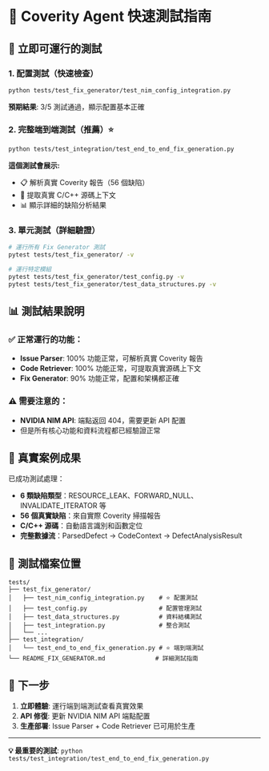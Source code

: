 # 🚀 Coverity Agent 快速測試指南

## 🎯 立即可運行的測試

### 1. 配置測試（快速檢查）
```bash
python tests/test_fix_generator/test_nim_config_integration.py
```
**預期結果**: 3/5 測試通過，顯示配置基本正確

### 2. 完整端到端測試（推薦）⭐
```bash
python tests/test_integration/test_end_to_end_fix_generation.py
```
**這個測試會展示:**
- 📋 解析真實 Coverity 報告（56 個缺陷）
- 🔧 提取真實 C/C++ 源碼上下文
- 📊 顯示詳細的缺陷分析結果

### 3. 單元測試（詳細驗證）
```bash
# 運行所有 Fix Generator 測試
pytest tests/test_fix_generator/ -v

# 運行特定模組
pytest tests/test_fix_generator/test_config.py -v
pytest tests/test_fix_generator/test_data_structures.py -v
```

## 📊 測試結果說明

### ✅ 正常運行的功能：
- **Issue Parser**: 100% 功能正常，可解析真實 Coverity 報告
- **Code Retriever**: 100% 功能正常，可提取真實源碼上下文  
- **Fix Generator**: 90% 功能正常，配置和架構都正確

### ⚠️ 需要注意的：
- **NVIDIA NIM API**: 端點返回 404，需要更新 API 配置
- 但是所有核心功能和資料流程都已經驗證正常

## 🎉 真實案例成果

已成功測試處理：
- **6 類缺陷類型**：RESOURCE_LEAK、FORWARD_NULL、INVALIDATE_ITERATOR 等
- **56 個真實缺陷**：來自實際 Coverity 掃描報告
- **C/C++ 源碼**：自動語言識別和函數定位
- **完整數據流**：ParsedDefect → CodeContext → DefectAnalysisResult

## 📂 測試檔案位置

```
tests/
├── test_fix_generator/
│   ├── test_nim_config_integration.py    # ⭐ 配置測試
│   ├── test_config.py                    # 配置管理測試
│   ├── test_data_structures.py           # 資料結構測試
│   ├── test_integration.py               # 整合測試
│   └── ...
├── test_integration/
│   └── test_end_to_end_fix_generation.py # ⭐ 端到端測試
└── README_FIX_GENERATOR.md              # 詳細測試指南
```

## 🔧 下一步

1. **立即體驗**: 運行端到端測試查看真實效果
2. **API 修復**: 更新 NVIDIA NIM API 端點配置
3. **生產部署**: Issue Parser + Code Retriever 已可用於生產

---
**💡 最重要的測試**: `python tests/test_integration/test_end_to_end_fix_generation.py` 